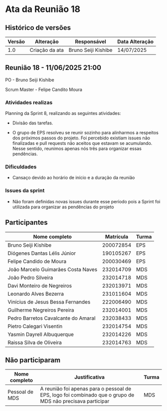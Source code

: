 # Ata da Reunião 18

## Histórico de versões

| Versão | Alteração       | Responsável         | Data Alteração |
|--------|-----------------|---------------------|----------------|
| 1.0    | Criação da ata  | Bruno Seiji Kishibe | 14/07/2025 |


## Reunião 18 - 11/06/2025 21:00

PO - Bruno Seiji Kishibe

Scrum Master - Felipe Candito Moura

### Atividades realizas

Planning da Sprint 8, realizando as seguintes atividades:

- Divisão das tarefas.

- O grupo de EPS resolveu se reunir sozinho para alinharmos a respeitos dos próximos passos do projeto. Foi percebido existiam issues não finalizadas e pull requests não aceitos que estavam se acumulando. Nesse sentido, reunimos apenas nós três para organizar essas pendências.

### Dificuldades

- Cansaço devido ao horário de início e a duração da reunião

### Issues da sprint

- Não foram definidas novas issues durante esse período pois a Sprint foi utilizada para organizar as pendências do projeto

## Participantes

| Nome completo                                 | Matrícula   | Turma |
|-----------------------------------------------|-------------|-------|
| Bruno Seiji Kishibe                           | 200072854   | EPS   |
| Diógenes Dantas Lélis Júnior                  | 190105267   | EPS   |
| Felipe Candido de Moura                       | 200030469   | EPS   |
| João Marcelo Guimarães Costa Naves            | 232014709   | MDS   | 
| João Pedro Silveira                           | 232014718   | MDS   |
| Davi Monteiro de Negreiros                    | 232013971   | MDS   |
| Leonardo Alves Bezerra                        | 231011604   | MDS   | 
| Vinícius de Jesus Bessa Fernandes             | 222006490   | MDS   | 
| Guilherme Negreiros Pereira                   | 232014001   | MDS   |
| Pedro Barretos Cavalcante do Amaral           | 232038433   | MDS   |
| Pietro Calegari Visentin                      | 232014754   | MDS   |
| Yasmin Dayrell Albuquerque                    | 232014226   | MDS   |
| Raissa Silva de Oliveira                      | 232014763   | MDS   |


## Não participaram

| Nome completo                                 | Justificativa                                        | Turma |
|-----------------------------------------------|------------------------------------------------------|-------|
| Pessoal de MDS                  | A reunião foi apenas para o pessoal de EPS, logo foi combinado que o grupo de MDS não precisava participar   | MDS   |

